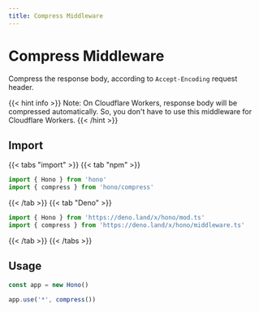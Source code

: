 ```yaml
---
title: Compress Middleware
---
```


# Compress Middleware

Compress the response body, according to `Accept-Encoding` request header.

{{< hint info >}}
Note: On Cloudflare Workers, response body will be compressed automatically.
So, you don't have to use this middleware for Cloudflare Workers.
{{< /hint >}}

## Import

{{< tabs "import" >}}
{{< tab "npm" >}}
```ts
import { Hono } from 'hono'
import { compress } from 'hono/compress'
```
{{< /tab >}}
{{< tab "Deno" >}}
```ts
import { Hono } from 'https://deno.land/x/hono/mod.ts'
import { compress } from 'https://deno.land/x/hono/middleware.ts'
```
{{< /tab >}}
{{< /tabs >}}


## Usage

```ts
const app = new Hono()

app.use('*', compress())
```
